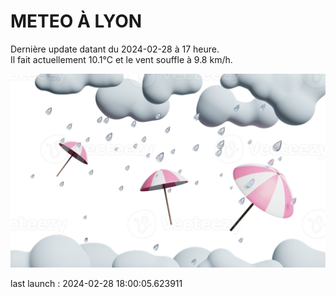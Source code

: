 # METEO À LYON

Dernière update datant du 2024-02-28 à 17 heure.  
Il fait actuellement 10.1°C et le vent souffle à 9.8 km/h.      

![](./.github/rain.png)

last launch : 2024-02-28 18:00:05.623911
